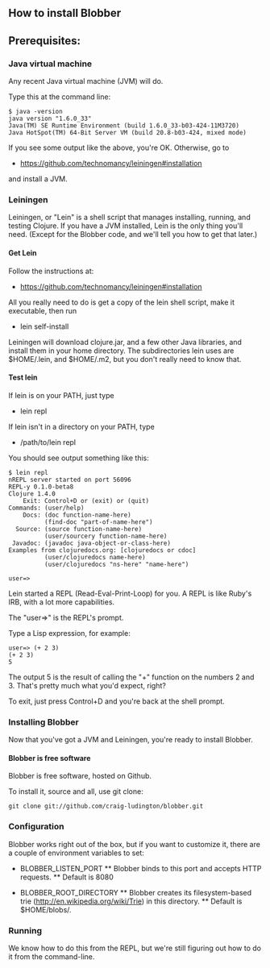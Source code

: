 
## How to install Blobber

## Prerequisites:

### Java virtual machine

Any recent Java virtual machine (JVM) will do.

Type this at the command line:

    $ java -version
    java version "1.6.0_33"
    Java(TM) SE Runtime Environment (build 1.6.0_33-b03-424-11M3720)
    Java HotSpot(TM) 64-Bit Server VM (build 20.8-b03-424, mixed mode)

If you see some output like the above, you're OK.
Otherwise, go to 

* https://github.com/technomancy/leiningen#installation

and install a JVM.

### Leiningen

Leiningen, or "Lein" is a shell script that manages installing, running, and testing Clojure.
If you have a JVM installed, Lein is the only thing you'll need.
(Except for the Blobber code, and we'll tell you how to get that later.)

#### Get Lein

Follow the instructions at:
* https://github.com/technomancy/leiningen#installation

All you really need to do is get a copy of the lein shell script, make it executable,
then run

* lein self-install

Leiningen will download clojure.jar, and a few other Java libraries, and install them
in your home directory.  The subdirectories lein uses are $HOME/.lein, and $HOME/.m2,
but you don't really need to know that.

#### Test lein

If lein is on your PATH, just type

* lein repl

If lein isn't in a directory on your PATH, type

* /path/to/lein repl

You should see output something like this:

    $ lein repl
    nREPL server started on port 56096
    REPL-y 0.1.0-beta8
    Clojure 1.4.0
        Exit: Control+D or (exit) or (quit)
    Commands: (user/help)
        Docs: (doc function-name-here)
              (find-doc "part-of-name-here")
      Source: (source function-name-here)
              (user/sourcery function-name-here)
     Javadoc: (javadoc java-object-or-class-here)
    Examples from clojuredocs.org: [clojuredocs or cdoc]
              (user/clojuredocs name-here)
              (user/clojuredocs "ns-here" "name-here")
    
    user=> 

Lein started a REPL (Read-Eval-Print-Loop) for you.  A REPL is like Ruby's IRB, 
with a lot more capabilities.

The "user=>" is the REPL's prompt.

Type a Lisp expression, for example:

    user=> (+ 2 3)
    (+ 2 3)
    5

The output 5 is the result of calling the "+" function on the numbers 2 and 3.
That's pretty much what you'd expect, right?

To exit, just press Control+D and you're back at the shell prompt.


### Installing Blobber

Now that you've got a JVM and Leiningen, you're ready to install Blobber.

#### Blobber is free software

Blobber is free software, hosted on Github.

To install it, source and all, use git clone:

    git clone git://github.com/craig-ludington/blobber.git

### Configuration

Blobber works right out of the box, but if you want to customize it, there are a couple of 
environment variables to set:

* BLOBBER_LISTEN_PORT
** Blobber binds to this port and accepts HTTP requests.
** Default is 8080

* BLOBBER_ROOT_DIRECTORY
** Blobber creates its filesystem-based trie (http://en.wikipedia.org/wiki/Trie) in this directory.
** Default is $HOME/blobs/.

### Running

We know how to do this from the REPL, but we're still figuring out how to do it from the command-line.





